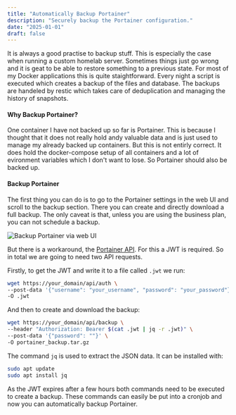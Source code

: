 ```yaml
---
title: "Automatically Backup Portainer"
description: "Securely backup the Portainer configuration."
date: "2025-01-01"
draft: false
---
```


It is always a good practise to backup stuff. This is especially the case when running a custom
homelab server. Sometimes things just go wrong and it is geat to be able to restore something
to a previous state. For most of my Docker applications this is quite staightforward.
Every night a script is executed which creates a backup of the files and database. The backups are handeled by restic which takes care of deduplication and managing the history of snapshots.

#### Why Backup Portainer?

One container I have not backed up so far is Portainer. This is because I thought that it does not really hold andy valuable data and is just used to manage my already backed up containers. But this is not entirly correct. It does hold the docker-compose setup of all containers and a lot of evironment variables which I don't want to lose. So Portainer should also be backed up.

#### Backup Portainer

The first thing you can do is to go to the Portainer settings in the web UI and scroll to the backup section. There you can create and directly download a full backup. The only caveat is that, unless you are using the business plan, you can not schedule a backup.

![Backup Portainer via web UI](/blog-3/backup-portainer-web-ui.png)

But there is a workaround, the [Portainer API](https://app.swaggerhub.com/apis/portainer/portainer-ce/2.21.5). For this a JWT is required.
So in total we are going to need two API requests.


Firstly, to get the JWT and write it to a file called `.jwt` we run:

```bash
wget https://your_domain/api/auth \
--post-data '{"username": "your_username", "password": "your_password"}' \
-O .jwt
```

And then to create and download the backup:

```bash
wget https://your_domain/api/backup \
--header "Authorization: Bearer $(cat .jwt | jq -r .jwt)" \
--post-data '{"password": ""}' \
-O portainer_backup.tar.gz
```

The command `jq` is used to extract the JSON data. It can be installed with:

```bash
sudo apt update
sudo apt install jq
```

As the JWT expires after a few hours both commands need to be executed to create a backup.
These commands can easily be put into a cronjob and now you can automatically backup Portainer.